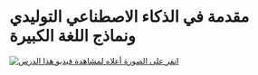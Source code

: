 # مقدمة في الذكاء الاصطناعي التوليدي ونماذج اللغة الكبيرة
[![انقر على الصورة أعلاه لمشاهدة فيديو هذا الدرس](./images/01-lesson-banner.png?WT.mc_id=academic-105485-koreyst)](https://youtu.be/vf_mZrn8ibc?WT.mc_id=academic-105485-koreyst)
